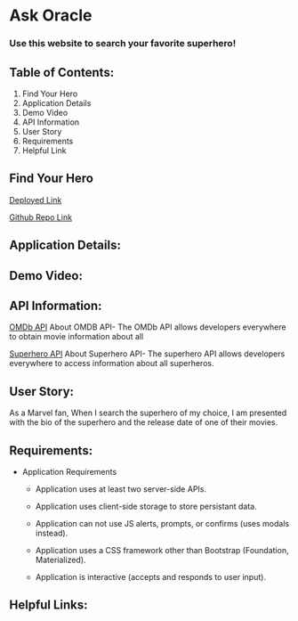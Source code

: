 # Ask Oracle

### Use this website to search your favorite superhero! 

## Table of Contents:
1. Find Your Hero
2. Application Details
3. Demo Video
4. API Information
5. User Story
6. Requirements
7. Helpful Link

## Find Your Hero
[Deployed Link]()

[Github Repo Link]()

## Application Details:

## Demo Video:

## API Information:
[OMDb API](https://omdbapi.com/?s=${movieName}&apikey=)
About OMDB API- The OMDb API allows developers everywhere to obtain movie information about all

[Superhero API](https://superheroproxy.herokuapp.com/api/10218611106695061/${characterID}/biography)
About Superhero API- The superhero API allows developers everywhere to access information about all superheros.

## User Story: 
As a Marvel fan, 
When I search the superhero of my choice, 
I am presented with the bio of the superhero and the release date of one of their movies.

## Requirements:
* Application Requirements
    
    * Application uses at least two server-side APIs.

    * Application uses client-side storage to store persistant data.
    
    * Application can not use JS alerts, prompts, or confirms (uses modals instead).
    
    * Application uses a CSS framework other than Bootstrap (Foundation, Materialized).
    
    * Application is interactive (accepts and responds to user input).


## Helpful Links:




